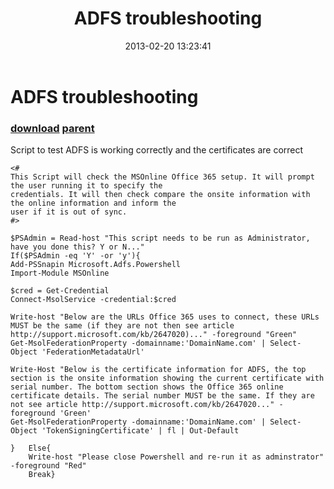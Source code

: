 ﻿---
pid:            3967
parent:         3966
children:       
poster:         AdrianWoodrup
title:          ADFS troubleshooting
date:           2013-02-20 13:23:41
description:    Script to test ADFS is working correctly and the certificates are correct
format:         posh
---

# ADFS troubleshooting

### [download](3967.ps1) [parent](3966.md) 

Script to test ADFS is working correctly and the certificates are correct

```posh
<#
This Script will check the MSOnline Office 365 setup. It will prompt the user running it to specify the 
credentials. It will then check compare the onsite information with the online information and inform the 
user if it is out of sync. 
#>

$PSAdmin = Read-host "This script needs to be run as Administrator, have you done this? Y or N..."
If($PSAdmin -eq 'Y' -or 'y'){
Add-PSSnapin Microsoft.Adfs.Powershell 
Import-Module MSOnline

$cred = Get-Credential 
Connect-MsolService -credential:$cred

Write-host "Below are the URLs Office 365 uses to connect, these URLs MUST be the same (if they are not then see article http://support.microsoft.com/kb/2647020)..." -foreground "Green"
Get-MsolFederationProperty -domainname:'DomainName.com' | Select-Object 'FederationMetadataUrl'

Write-Host "Below is the certificate information for ADFS, the top section is the onsite information showing the current certificate with serial number. The bottom section shows the Office 365 online certificate details. The serial number MUST be the same. If they are not see article http://support.microsoft.com/kb/2647020..." -foreground 'Green'
Get-MsolFederationProperty -domainname:'DomainName.com' | Select-Object 'TokenSigningCertificate' | fl | Out-Default 

}	Else{
	Write-host "Please close Powershell and re-run it as adminstrator" -foreground "Red"
	Break}
```
